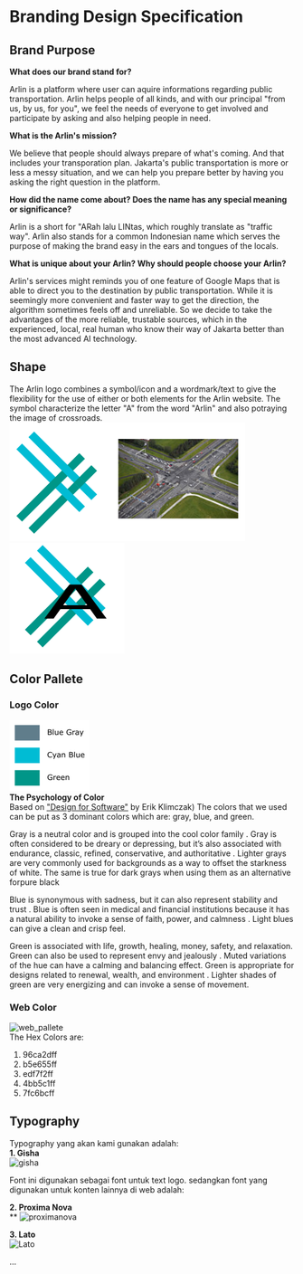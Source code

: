 Branding Design Specification
============================
## Brand Purpose 

**What does our brand stand for?**

Arlin is a platform where user can aquire informations regarding public transportation. Arlin helps people of all kinds, and with our principal "from us, by us, for you", we feel the needs of everyone to get involved and participate by asking and also helping people in need.

**What is the Arlin's mission?**

We believe that people should always prepare of what's coming. And that includes your transporation plan. Jakarta's public transportation is more or less a messy situation, and we can help you prepare better by having you asking the right question in the platform.

**How did the name come about? Does the name has any special meaning or significance?**

Arlin is a short for "ARah lalu LINtas, which roughly translate as "traffic way". Arlin also stands for a common Indonesian name which serves the purpose of making the brand easy in the ears and tongues of the locals. 

**What is unique about your Arlin? Why should people choose your Arlin?**

Arlin's services might reminds you of one feature of Google Maps that is able to direct you to the destination by public transportation. While it is seemingly more convenient and faster way to get the direction, the algorithm sometimes feels off and unreliable. So we decide to take the advantages of the more reliable, trustable sources, which in the experienced, local, real human who know their way of Jakarta better than the most advanced AI technology.

## Shape
The Arlin logo combines a symbol/icon and a wordmark/text to give the flexibility for the use of either or both elements for the Arlin website. 
The symbol characterize the letter "A" from the word "Arlin" and also potraying the image of crossroads.
![crossroads](brand_spec_pic_crossroads.png) ![letterA](brand_spec_pic_letter_a.png	) 



## Color Pallete
### Logo Color
![logopallete](brand_spec_pic_logo_pallete.png) <br>
**The Psychology of Color** <br>
Based on ["Design for Software"](https://books.google.co.id/books?isbn=1119943701) by Erik Klimczak)
The colors that we used can be put as 3 dominant colors which are: gray, blue, and green.

Gray is a neutral color and is grouped into the cool color family . Gray is often considered to be dreary or depressing, but it’s also associated with endurance, classic, refined, conservative, and authoritative . Lighter grays are very commonly used for backgrounds as a way to offset the starkness of white. The same is true for dark grays when using them as an alternative forpure black 

Blue is synonymous with sadness, but it can also represent stability and trust . Blue is often seen in medical and financial institutions because it has a natural ability to invoke a sense of faith, power, and calmness . Light blues can give a clean and crisp feel.

Green is associated with life, growth, healing, money, safety, and relaxation. Green can also be used to represent envy and jealously . Muted variations of the hue can have a calming and balancing effect. Green is appropriate for designs related to renewal, wealth, and environment . Lighter shades of green are very energizing and can invoke a sense of movement.

### Web Color <br>
![web_pallete](https://cloud.githubusercontent.com/assets/17141470/13975999/00c6b422-f0ee-11e5-96bb-9eb5d4aef22e.png) <br>
The Hex Colors are: <br>
1. 96ca2dff <br>
2. b5e655ff <br>
3. edf7f2ff <br> 
4. 4bb5c1ff <br>
5. 7fc6bcff <br>

## Typography
Typography yang akan kami gunakan adalah: <br>
**1. Gisha <br>**
![gisha](http://img.font.downloadatoz.com/download/imgs/g/i/s/gisha-bold-lower.png) <br>

Font ini digunakan sebagai font untuk text logo. sedangkan font yang digunakan untuk konten lainnya di web adalah:

**2. Proxima Nova** <br>**
![proximanova](https://www.palantir.net/the-brand/imgs/proxima-nova.png)

**3. Lato** <br>
![Lato](http://www.fontscape.com/pictures/google/LatoBlack.gif)



...

